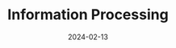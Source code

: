 ---
title: "Information Processing"
description: "Summaries by Jan Schulz-Nigmann"
tags: [SDMS, NLP4Web]
date: 2024-02-13
draft: false
---
